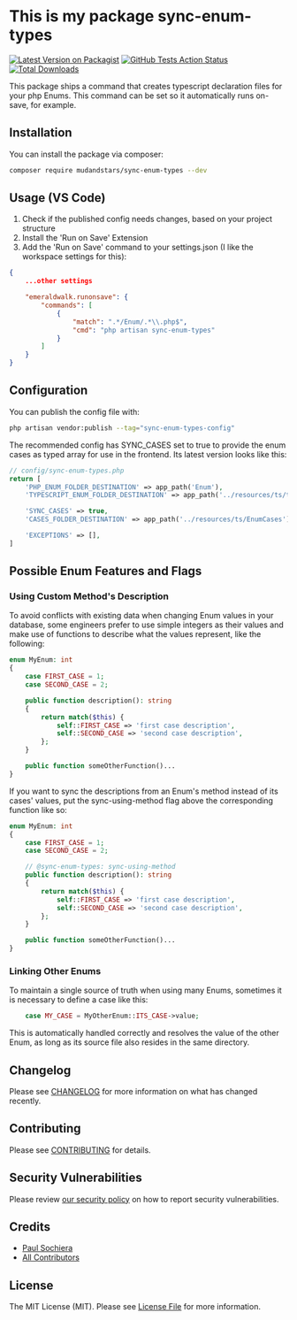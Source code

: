 # This is my package sync-enum-types

[![Latest Version on Packagist](https://img.shields.io/packagist/v/mudandstars/sync-enum-types.svg?style=flat-square)](https://packagist.org/packages/mudandstars/sync-enum-types)
[![GitHub Tests Action Status](https://img.shields.io/github/actions/workflow/status/mudandstars/sync-enum-types/run-tests.yml?branch=main&label=tests&style=flat-square)](https://github.com/mudandstars/sync-enum-types/actions?query=workflow%3Arun-tests+branch%3Amain)
[![Total Downloads](https://img.shields.io/packagist/dt/mudandstars/sync-enum-types.svg?style=flat-square)](https://packagist.org/packages/mudandstars/sync-enum-types)

This package ships a command that creates typescript declaration files for your php Enums.
This command can be set so it automatically runs on-save, for example.

## Installation

You can install the package via composer:

```bash
composer require mudandstars/sync-enum-types --dev
```


## Usage (VS Code)

1. Check if the published config needs changes, based on your project structure
2. Install the 'Run on Save' Extension
3. Add the 'Run on Save' command to your settings.json (I like the workspace settings for this):

```json
{
	...other settings

	"emeraldwalk.runonsave": {
		"commands": [
			{
				"match": ".*/Enum/.*\\.php$",
				"cmd": "php artisan sync-enum-types"
			}
		]
	}
}
```

## Configuration

You can publish the config file with:

```bash
php artisan vendor:publish --tag="sync-enum-types-config"
```

The recommended config has SYNC_CASES set to true to provide the enum cases as typed array for use in the frontend.
Its latest version looks like this:

```php
// config/sync-enum-types.php
return [
    'PHP_ENUM_FOLDER_DESTINATION' => app_path('Enum'),
    'TYPESCRIPT_ENUM_FOLDER_DESTINATION' => app_path('../resources/ts/types/Enum'),

    'SYNC_CASES' => true,
    'CASES_FOLDER_DESTINATION' => app_path('../resources/ts/EnumCases'),

    'EXCEPTIONS' => [],
]
```

## Possible Enum Features and Flags
### Using Custom Method's Description
To avoid conflicts with existing data when changing Enum values in your database, some engineers prefer to use simple integers as their values and make use of functions to describe what the values represent, like the following:
```php
enum MyEnum: int
{
    case FIRST_CASE = 1;
    case SECOND_CASE = 2;

    public function description(): string
    {
        return match($this) {
            self::FIRST_CASE => 'first case description',
            self::SECOND_CASE => 'second case description',
        };
    }

    public function someOtherFunction()...
}
```
If you want to sync the descriptions from an Enum's method instead of its cases' values, put the sync-using-method flag above the corresponding function like so:
```php
enum MyEnum: int
{
    case FIRST_CASE = 1;
    case SECOND_CASE = 2;

    // @sync-enum-types: sync-using-method
    public function description(): string
    {
        return match($this) {
            self::FIRST_CASE => 'first case description',
            self::SECOND_CASE => 'second case description',
        };
    }

    public function someOtherFunction()...
}
```
### Linking Other Enums
To maintain a single source of truth when using many Enums, sometimes it is necessary to define a case like this:
```php
    case MY_CASE = MyOtherEnum::ITS_CASE->value;
```
This is automatically handled correctly and resolves the value of the other Enum, as long as its source file also resides in the same directory.

## Changelog

Please see [CHANGELOG](CHANGELOG.md) for more information on what has changed recently.

## Contributing

Please see [CONTRIBUTING](CONTRIBUTING.md) for details.

## Security Vulnerabilities

Please review [our security policy](../../security/policy) on how to report security vulnerabilities.

## Credits

-   [Paul Sochiera](https://github.com/mudandstars)
-   [All Contributors](../../contributors)

## License

The MIT License (MIT). Please see [License File](LICENSE.md) for more information.
